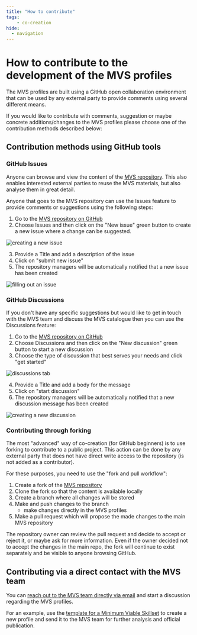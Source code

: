 ```yaml
---
title: "How to contribute"
tags: 
    - co-creation
hide:
  - navigation
---
```


# How to contribute to the development of the MVS profiles

The MVS profiles are built using a GitHub open collaboration environment that can be used by any external party to provide comments using several different means.

If you would like to contribute with comments, suggestion or maybe concrete additions/changes to the MVS profiles please choose one of the contribution methods described below:

## Contribution methods using GitHub tools

### GitHub Issues

Anyone can browse and view the content of the [MVS repository](https://github.com/FAIR-by-Design-Methodology/MVS). This also enables interested external parties to reuse the MVS materials, but also analyse them in great detail. 

Anyone that goes to the MVS repository can use the Issues feature to provide comments or suggestions using the following steps:

1. Go to the [MVS repository on GitHub](https://github.com/FAIR-by-Design-Methodology/MVS)
2. Choose Issues and then click on the "New issue" green button to create a new issue where a change can be suggested.

![creating a new issue](../attachments/new_issue.png)

3. Provide a Title and add a description of the issue
4. Click on "submit new issue"
5. The repository managers will be automatically notified that a new issue has been created

![filling out an issue](../attachments/issue_content.png)

### GitHub Discussions

If you don't have any specific suggestions but would like to get in touch with the MVS team and discuss the MVS catalogue then you can use the Discussions feature:

1. Go to the [MVS repository on GitHub](https://github.com/FAIR-by-Design-Methodology/MVS)
2. Choose Discussions and then click on the "New discussion" green button to start a new discussion
3. Choose the type of discussion that best serves your needs and click "get started"

![discussions tab](../attachments/discussion.png)

4. Provide a Title and add a body for the message
4. Click on "start discussion"
5. The repository managers will be automatically notified that a new discussion message has been created

![creating a new discussion](../attachments/new_disc.png)

### Contributing through forking

The most "advanced" way of co-creation (for GitHub beginners) is to use forking to contribute to a public project. This action can be done by any external party that does not have direct write access to the repository (is not added as a contributor).

For these purposes, you need to use the "fork and pull workflow": 

1. Create a fork of the [MVS repository](https://github.com/FAIR-by-Design-Methodology/MVS)
2. Clone the fork so that the content is available locally
3. Create a branch where all changes will be stored
4. Make and push changes to the branch
    * make changes directly in the MVS profiles
5. Make a pull request which will propose the made changes to the main MVS repository

The repository owner can review the pull request and decide to accept or reject it, or maybe ask for more information. Even if the owner decided not to accept the changes in the main repo, the fork will continue to exist separately and be visible to anyone browsing GitHub.


## Contributing via a direct contact with the MVS team

You can [reach out to the MVS team directly via email](mailto:a.whyte@ed.ac.uk) and start a discussion regarding the MVS profiles.

For an example, use the [template for a Minimum Viable Skillset](https://zenodo.org/records/10977747) to create a new profile and send it to the MVS team for further analysis and official publication.


